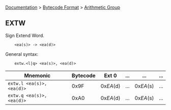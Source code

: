 [Documentation](../../README.md) > [Bytecode Format](../README.md) > [Arithmetic Group](../InstructionsArithmetic.md)

## EXTW

Sign Extend Word.

        <ea(s)> -> <ea(d)>

General syntax:

        extw.<l|q> <ea(s)>, <ea(d)>

| Mnemonic | Bytecode | Ext 0 | ... | ... | ... |
| - | - | - | - | - | - |
| `extw.l <ea(s)>, <ea(d)>` | 0x9F | 0x*EA*(d) | ... | 0x*EA*(s) | ... |
| `extw.q <ea(s)>, <ea(d)>` | 0xA0 | 0x*EA*(d) | ... | 0x*EA*(s) | ... |
